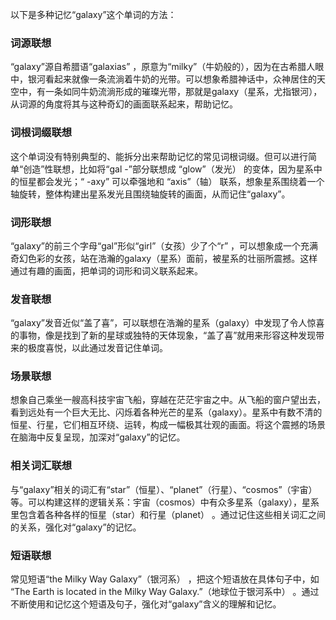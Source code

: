 以下是多种记忆“galaxy”这个单词的方法：

### 词源联想
“galaxy”源自希腊语“galaxias” ，原意为“milky”（牛奶般的），因为在古希腊人眼中，银河看起来就像一条流淌着牛奶的光带。可以想象希腊神话中，众神居住的天空中，有一条如同牛奶流淌形成的璀璨光带，那就是galaxy（星系，尤指银河），从词源的角度将其与这种奇幻的画面联系起来，帮助记忆。

### 词根词缀联想
这个单词没有特别典型的、能拆分出来帮助记忆的常见词根词缀。但可以进行简单“创造”性联想，比如将“gal -”部分联想成 “glow”（发光） 的变体，因为星系中的恒星都会发光；“ -axy” 可以牵强地和 “axis”（轴） 联系，想象星系围绕着一个轴旋转，整体构建出星系发光且围绕轴旋转的画面，从而记住“galaxy”。

### 词形联想
“galaxy”的前三个字母“gal”形似“girl”（女孩）少了个“r” ，可以想象成一个充满奇幻色彩的女孩，站在浩瀚的galaxy（星系）面前，被星系的壮丽所震撼。这样通过有趣的画面，把单词的词形和词义联系起来。

### 发音联想
“galaxy”发音近似“盖了喜”，可以联想在浩瀚的星系（galaxy）中发现了令人惊喜的事物，像是找到了新的星球或独特的天体现象，“盖了喜”就用来形容这种发现带来的极度喜悦，以此通过发音记住单词。

### 场景联想
想象自己乘坐一艘高科技宇宙飞船，穿越在茫茫宇宙之中。从飞船的窗户望出去，看到远处有一个巨大无比、闪烁着各种光芒的星系（galaxy）。星系中有数不清的恒星、行星，它们相互环绕、运转，构成一幅极其壮观的画面。将这个震撼的场景在脑海中反复呈现，加深对“galaxy”的记忆。

### 相关词汇联想
与“galaxy”相关的词汇有“star”（恒星）、“planet”（行星）、“cosmos”（宇宙）等。可以构建这样的逻辑关系：宇宙（cosmos）中有众多星系（galaxy），星系里包含着各种各样的恒星（star）和行星（planet） 。通过记住这些相关词汇之间的关系，强化对“galaxy”的记忆。

### 短语联想
常见短语“the Milky Way Galaxy”（银河系） ，把这个短语放在具体句子中，如 “The Earth is located in the Milky Way Galaxy.”（地球位于银河系中） 。通过不断使用和记忆这个短语及句子，强化对“galaxy”含义的理解和记忆。 